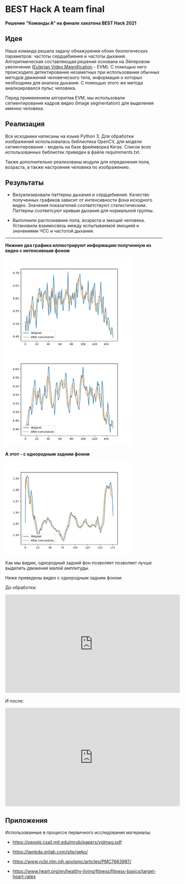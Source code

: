 # BEST Hack A team final 

**Решение "Команды А" на финале хакатона BEST Hack 2021**

## Идея

Наша команда решала задачу обнажурения обоих биологических параметров: частоты сердцебиения и частоты дыхания. Алгоритмическая составляющая решения основана на Эйлеровом увеличении ([Eulerian Video Magnification](https://people.csail.mit.edu/mrub/evm/) - EVM). С помощью него происходило детектирование незаметных при использовании обычных методов движений человеческого тела, информация о которых необходима для анализа дыхания. С помощью этого же метода анализировался пульс человека.

Перед применением алгоритма EVM, мы использовали сегментирование кадров видео (Image segmentation) для выделения именно человека.

## Реализация

Все исходники написаны на языке Python 3. Для обработки изображений использовалась библиотека OpenCV, для модели сегментирования - модель на базе фреймворка Keras. Список всех использованных библиотек приведен в файле requirements.txt.

Также дополнительно реализованы модули для определения пола, возраста, а также настроения человека по изображению.

## Результаты

* Визуализировали паттерны дыхания и сердцебиения. Качество полученных графиков зависит от интенсивности фона исходного видео. Значения показателей соответствуют статистическим. Паттерны соответсуют кривым дыхания для нормальной группы.

* Выполнили распознавние пола, возраста и эмоций человека. Установили взаимосвязь между испытываемой эмоцией и значениями ЧСС и частотой дыхания.

****

**Нижние два графика иллюстрируют информацию полученную из видео с интенсивным фоном**

<img src="figs/with_backround1.jpg" alt="drawing" width="400"/>

<img src="figs/with_backround2.jpg" alt="drawing" width="400"/>

**А этот - с однородным задним фоном**

<img src="figs/good_without_noisy_backround.jpg" alt="drawing" width="400"/>

Как мы видим, однородный задний фон позволяет позволяет лучше выделить движения малой амплитуды.

Ниже приведены видео с однородным задним фоном:

До обработки:

<iframe width="560" height="315" src="https://www.youtube.com/embed/T5Igln99n8E" title="YouTube video player" frameborder="0" allow="accelerometer; autoplay; clipboard-write; encrypted-media; gyroscope; picture-in-picture" allowfullscreen></iframe>

И после:

<iframe width="560" height="315" src="https://www.youtube.com/embed/NL2mjWfSUIo" title="YouTube video player" frameborder="0" allow="accelerometer; autoplay; clipboard-write; encrypted-media; gyroscope; picture-in-picture" allowfullscreen></iframe>

## Приложения

Использованные в процессе первичного исследования материалы:

* https://people.csail.mit.edu/mrub/papers/vidmag.pdf

* https://lambda.qrilab.com/site/geko/

* https://www.ncbi.nlm.nih.gov/pmc/articles/PMC7663997/

* https://www.heart.org/en/healthy-living/fitness/fitness-basics/target-heart-rates